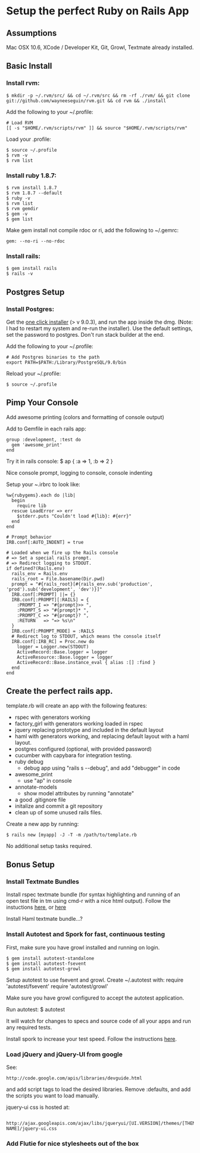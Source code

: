 # Setup the perfect Ruby on Rails App 

## Assumptions

Mac OSX 10.6, XCode / Developer Kit, Git, Growl, Textmate already installed.

## Basic Install

### Install rvm:

    $ mkdir -p ~/.rvm/src/ && cd ~/.rvm/src && rm -rf ./rvm/ && git clone git://github.com/wayneeseguin/rvm.git && cd rvm && ./install

Add the following to your ~/.profile:

    # Load RVM
    [[ -s "$HOME/.rvm/scripts/rvm" ]] && source "$HOME/.rvm/scripts/rvm"

Load your .profile:

    $ source ~/.profile
    $ rvm -v
    $ rvm list

### Install ruby 1.8.7:

    $ rvm install 1.8.7
    $ rvm 1.8.7 --default
    $ ruby -v
    $ rvm list
    $ rvm gemdir
    $ gem -v
    $ gem list

Make gem install not compile rdoc or ri, add the following to ~/.gemrc:
  
    gem: --no-ri --no-rdoc

### Install rails:

    $ gem install rails
    $ rails -v

## Postgres Setup


### Install Postgres:

Get the [one click installer](http://www.postgresql.org/download/macosx) (> v 9.0.3), and run the app inside the dmg. (Note: I had to restart my system and re-run the installer). Use the default settings, set the password to postgres. Don't run stack builder at the end.

Add the following to your ~/.profile:

    # Add Postgres binaries to the path
    export PATH=$PATH:/Library/PostgreSQL/9.0/bin

Reload your ~/.profile:

    $ source ~/.profile

## Pimp Your Console

Add awesome printing (colors and formatting of console output)

Add to Gemfile in each rails app:

    group :development, :test do
      gem 'awesome_print'
    end

Try it in rails console:
    $ ap { :a => 1, :b => 2 }

Nice console prompt, logging to console, console indenting

Setup your ~.irbrc to look like:

    %w{rubygems}.each do |lib| 
      begin 
        require lib 
      rescue LoadError => err
        $stderr.puts "Couldn't load #{lib}: #{err}"
      end
    end

    # Prompt behavior
    IRB.conf[:AUTO_INDENT] = true

    # Loaded when we fire up the Rails console
    # => Set a special rails prompt.
    # => Redirect logging to STDOUT.   
    if defined?(Rails.env)
      rails_env = Rails.env
      rails_root = File.basename(Dir.pwd)
      prompt = "#{rails_root}[#{rails_env.sub('production', 'prod').sub('development', 'dev')}]"
      IRB.conf[:PROMPT] ||= {}
      IRB.conf[:PROMPT][:RAILS] = {
        :PROMPT_I => "#{prompt}>> ",
        :PROMPT_S => "#{prompt}* ",
        :PROMPT_C => "#{prompt}? ",
        :RETURN   => "=> %s\n" 
      }
      IRB.conf[:PROMPT_MODE] = :RAILS
      # Redirect log to STDOUT, which means the console itself
      IRB.conf[:IRB_RC] = Proc.new do
        logger = Logger.new(STDOUT)
        ActiveRecord::Base.logger = logger
        ActiveResource::Base.logger = logger
        ActiveRecord::Base.instance_eval { alias :[] :find }
      end
    end

## Create the perfect rails app.

template.rb will create an app with the following features:

* rspec with generators working
* factory_girl with generators working loaded in rspec
* jquery replacing prototype and included in the default layout
* haml with generators working, and replacing default layout with a haml layout.
* postgres configured (optional, with provided password)
* cucumber with capybara for integration testing.
* ruby debug
  * debug app using "rails s --debug", and add "debugger" in code
* awesome_print
  * use "ap" in console
* annotate-models
  * show model attributes by running "annotate"
* a good .gitignore file
* initalize and commit a git repository
* clean up of some unused rails files.

Create a new app by running:

    $ rails new [myapp] -J -T -m /path/to/template.rb

No additional setup tasks required.
    
## Bonus Setup

### Install Textmate Bundles

Install rspec textmate bundle (for syntax highlighting and running of an open test file in tm using cmd-r with a nice html output). Follow the instuctions [here](http://rspec.info/documentation/tools/extensions/editors/textmate.html), or [here](http://stackoverflow.com/questions/3532538/installing-rspec-bundle-for-textmate)

Install Haml textmate bundle...?

### Install Autotest and Spork for fast, continuous testing

First, make sure you have growl installed and running on login.

    $ gem install autotest-standalone
    $ gem install autotest-fsevent
    $ gem install autotest-growl

Setup autotest to use fsevent and growl. Create ~/.autotest with:
  	require 'autotest/fsevent'
  	require 'autotest/growl'

Make sure you have growl configured to accept the autotest application.

Run autotest:
    $ autotest

It will watch for changes to specs and source code of all your apps and run any required tests.

Install spork to increase your test speed. Follow the instructions [here](
http://www.rubyinside.com/how-to-rails-3-and-rspec-2-4336.html).

### Load jQuery and jQuery-UI from google

See: 

    http://code.google.com/apis/libraries/devguide.html 

and add script tags to load the desired libraries. Remove :defaults, and add the scripts you want to load manually.

jquery-ui css is hosted at:
      
      http://ajax.googleapis.com/ajax/libs/jqueryui/[UI.VERSION]/themes/[THEME-NAME]/jquery-ui.css
      
### Add Flutie for nice stylesheets out of the box





